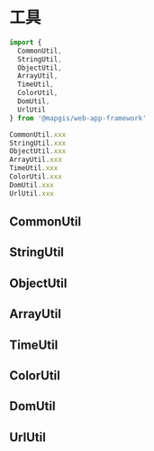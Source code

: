 # 工具

```js
import {
  CommonUtil,
  StringUtil,
  ObjectUtil,
  ArrayUtil,
  TimeUtil,
  ColorUtil,
  DomUtil,
  UrlUtil
} from '@mapgis/web-app-framework'

CommonUtil.xxx
StringUtil.xxx
ObjectUtil.xxx
ArrayUtil.xxx
TimeUtil.xxx
ColorUtil.xxx
DomUtil.xxx
UrlUtil.xxx
```

## CommonUtil

## StringUtil

## ObjectUtil

## ArrayUtil

## TimeUtil

## ColorUtil

## DomUtil

## UrlUtil
